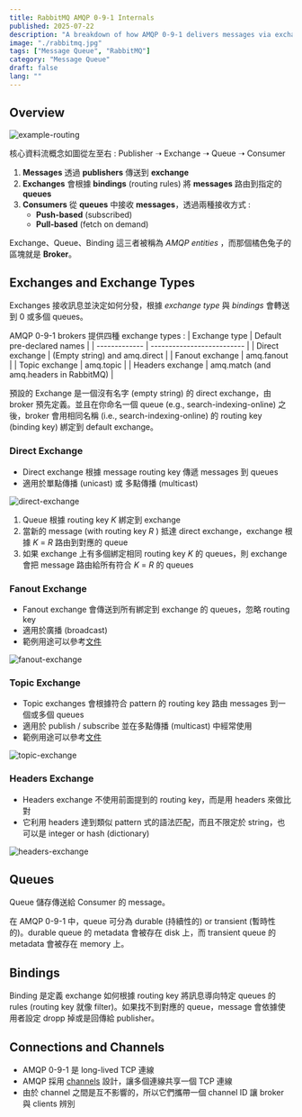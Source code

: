 ```yaml
---
title: RabbitMQ AMQP 0-9-1 Internals
published: 2025-07-22
description: "A breakdown of how AMQP 0-9-1 delivers messages via exchanges, routing keys, and bindings."
image: "./rabbitmq.jpg"
tags: ["Message Queue", "RabbitMQ"]
category: "Message Queue"
draft: false
lang: ""
---
```


## Overview

![example-routing](./_1.png)

核心資料流概念如圖從左至右 : Publisher ➝ Exchange ➝ Queue ➝ Consumer

1. **Messages** 透過 **publishers** 傳送到 **exchange**
2. **Exchanges** 會根據 **bindings** (routing rules) 將 **messages** 路由到指定的 **queues**
3. **Consumers** 從 **queues** 中接收 **messages**，透過兩種接收方式 :
   - **Push-based** (subscribed)
   - **Pull-based** (fetch on demand)

Exchange、Queue、Binding 這三者被稱為 _AMQP entities_ ，而那個橘色兔子的區塊就是 **Broker**。

## Exchanges and Exchange Types

Exchanges 接收訊息並決定如何分發，根據 _exchange type_ 與 _bindings_ 會轉送到 0 或多個 queues。

AMQP 0-9-1 brokers 提供四種 exchange types :
| Exchange type | Default pre-declared names |
| ------------- | -------------------------- |
| Direct exchange | (Empty string) and amq.direct |
| Fanout exchange | amq.fanout |
| Topic exchange | amq.topic |
| Headers exchange | amq.match (and amq.headers in RabbitMQ) |

預設的 Exchange 是一個沒有名字 (empty string) 的 direct exchange，由 broker 預先定義。並且在你命名一個 queue (e.g., search-indexing-online) 之後，broker 會用相同名稱 (i.e., search-indexing-online) 的 routing key (binding key) 綁定到 default exchange。

### Direct Exchange

- Direct exchange 根據 message routing key 傳遞 messages 到 queues
- 適用於單點傳播 (unicast) 或 多點傳播 (multicast)

![direct-exchange](./direct-exchange.png)

1. Queue 根據 routing key _K_ 綁定到 exchange
2. 當新的 message (with routing key _R_ ) 抵達 direct exchange，exchange 根據 _K_ = _R_ 路由到對應的 queue
3. 如果 exchange 上有多個綁定相同 routing key _K_ 的 queues，則 exchange 會把 message 路由給所有符合 _K_ = _R_ 的 queues

### Fanout Exchange

- Fanout exchange 會傳送到所有綁定到 exchange 的 queues，忽略 routing key
- 適用於廣播 (broadcast)
- 範例用途可以參考[文件](https://www.rabbitmq.com/tutorials/amqp-concepts#exchange-fanout)

![fanout-exchange](./fanout-exchange.png)

### Topic Exchange

- Topic exchanges 會根據符合 pattern 的 routing key 路由 messages 到一個或多個 queues
- 適用於 publish / subscribe 並在多點傳播 (multicast) 中經常使用
- 範例用途可以參考[文件](https://www.rabbitmq.com/tutorials/amqp-concepts#exchange-topic)

![topic-exchange](./topic-exchange.png)

### Headers Exchange

- Headers exchange 不使用前面提到的 routing key，而是用 headers 來做比對
- 它利用 headers 達到類似 pattern 式的語法匹配，而且不限定於 string，也可以是 integer or hash (dictionary)

![headers-exchange](./headers-exchange.png)

## Queues

Queue 儲存傳送給 Consumer 的 message。

在 AMQP 0-9-1 中，queue 可分為 durable (持續性的) or transient (暫時性的)。durable queue 的 metadata 會被存在 disk 上，而 transient queue 的 metadata 會被存在 memory 上。

## Bindings

Binding 是定義 exchange 如何根據 routing key 將訊息導向特定 queues 的 rules (routing key 就像 filter)。如果找不到對應的 queue，message 會依據使用者設定 dropp 掉或是回傳給 publisher。

## Connections and Channels

- AMQP 0-9-1 是 long-lived TCP 連線
- AMQP 採用 [channels](https://www.rabbitmq.com/docs/channels) 設計，讓多個連線共享一個 TCP 連線
- 由於 channel 之間是互不影響的，所以它們攜帶一個 channel ID 讓 broker 與 clients 辨別

